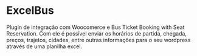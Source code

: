 # ExcelBus
Plugin de integração com Woocomerce e Bus Ticket Booking with Seat Reservation. Com ele é possível enviar os horários de partida, chegada, preços, trajetos, cidades, entre outras informações para o seu wordpress através de uma planilha excel.
